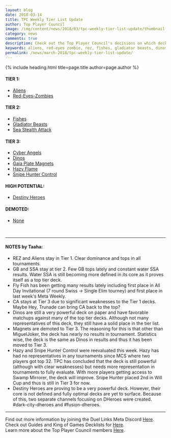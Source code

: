 ```yaml
---
layout: blog
date: 2018-03-14
title: TPC Weekly Tier List Update
author: Top Player Council
image: /img/content/news/2018/03/tpc-weekly-tier-list-update/thumbnail.png
category: news
comments: true
description: Check out the Top Player Council's decisions on which decks are the best in the Meta!
keywords: aliens, red-eyes zombie, rez, fishes, gladiator beasts, dinos, ssa, water, sea stealth attack, cyber angels, ca, magnets, hazy, hazy flame, destiny heroes, tier, tier 1, flying fish
permalink: /news/march-2018/tpc-weekly-tier-list-update/
---
```


{% include heading.html title=page.title author=page.author %}

#### TIER 1:
* [Aliens](/tier-list/aliens/) 
* [Red-Eyes-Zombies](/tier-list/red-eyes-zombies/) 

#### TIER 2:
* [Fishes](/tier-list/fishes/) 
* [Gladiator Beasts](/tier-list/gladiator-beasts/) 
* [Sea Stealth Attack](/tier-list/sea-stealth-attack/) 

#### TIER 3:
* [Cyber Angels](/tier-list/cyber-angels/) 
* [Dinos](/tier-list/dinos/) 
* [Gaia Plate Magnets](/tier-list/magnet-warriors/) 
* [Hazy Flame](/tier-list/hazy-flame/) 
* [Snipe Hunter Control](/tier-list/snipe-hunter/) 

#### HIGH POTENTIAL:
* [Destiny Heroes](/tier-list/destiny-heroes/) 

#### DEMOTED:
* [None](/tier-list/)

<br>

---

#### NOTES by Taaha:  
* REZ and Aliens stay in Tier 1. Clear dominance and tops in all tournaments.
* GB and SSA stay at tier 2. Few GB tops lately and constant water SSA results. Water SSA is still becoming more defined in its core as it proves itself as a top tier deck.
* Fly Fish has been getting many results lately including first place in All Day Invitational (7 round Swiss -> Single Elim tourney) and first place in last week's Meta Weekly.
* CA stays at Tier 3 due to significant weaknesses to the Tier 1 decks. Maybe Hey, Trunade can bring CA back to the top?
* Dinos are still a very powerful deck on paper and have favorable matchups against many of the top tier decks. Although not many representatives of this deck, they still have a solid place in the tier list.
* Magnets are demoted to Tier 3. The reasoning for this is that other than MiguelJoker, the deck has nearly no results in tournament. Statistics wise, the deck is the same as Dinos in results and thus it has been moved to Tier 3.
* Hazy and Snipe Hunter Control were reevaluated this week. Hazy has had no representatives in any tournaments since MCS where two players got top 32. TPC has concluded that the deck is still powerful (although with clear weaknesses) but needs more representation in tournaments to fully evaluate. With more players getting access to Swamp Mirrorer, the deck will improve. Snipe Hunter placed 2nd in Will Cup and thus is still in Tier 3 for now. 
* Destiny Heroes are proving to be a very powerful deck. However, their core is not defined and fully optimal decks are yet to surface. Because of this, two separate channels focusing on DHeroes were created. #dark-city-dheroes and #fusion-dheroes.

---
Find out more information by joining the Duel Links Meta Discord [Here](/discord/).  
Check out Guides and King of Games Decklists for [Here](/tier-list/).  
Learn more about the Top Player Council members [Here](/top-player-council/).   
